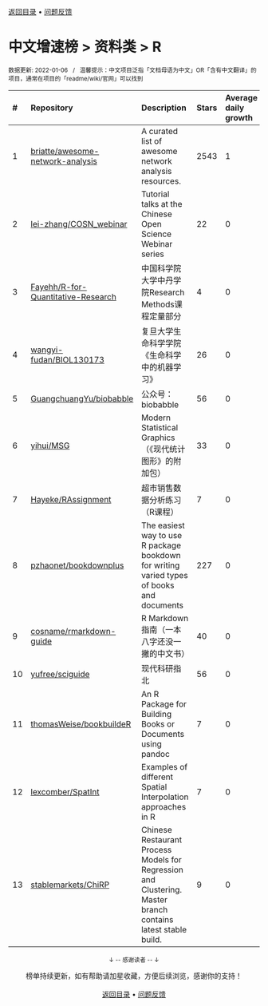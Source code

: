 <a href="https://gitee.com/GrowingGit/GitHub-Chinese-Top-Charts#github中文排行榜">返回目录</a> • <a href="/content/docs/feedback.md">问题反馈</a>

# 中文增速榜 > 资料类 > R
<sub>数据更新: 2022-01-06&nbsp;&nbsp;&nbsp;/&nbsp;&nbsp;&nbsp;温馨提示：中文项目泛指「文档母语为中文」OR「含有中文翻译」的项目，通常在项目的「readme/wiki/官网」可以找到</sub>

|#|Repository|Description|Stars|Average daily growth|Updated|
|:-|:-|:-|:-|:-|:-|
|1|[briatte/awesome-network-analysis](https://gitee.com/briatte/awesome-network-analysis)|A curated list of awesome network analysis resources.|2543|1|2021-11-17|
|2|[lei-zhang/COSN_webinar](https://gitee.com/lei-zhang/COSN_webinar)|Tutorial talks at the Chinese Open Science Webinar series|22|0|2021-08-31|
|3|[Fayehh/R-for-Quantitative-Research](https://gitee.com/Fayehh/R-for-Quantitative-Research)|中国科学院大学中丹学院Research Methods课程定量部分|4|0|2021-08-23|
|4|[wangyi-fudan/BIOL130173](https://gitee.com/wangyi-fudan/BIOL130173)|复旦大学生命科学学院《生命科学中的机器学习》|26|0|2021-10-02|
|5|[GuangchuangYu/biobabble](https://gitee.com/GuangchuangYu/biobabble)|公众号：biobabble|56|0|2021-09-26|
|6|[yihui/MSG](https://gitee.com/yihui/MSG)|Modern Statistical Graphics （《现代统计图形》的附加包）|33|0|2021-08-15|
|7|[Hayeke/RAssignment](https://gitee.com/Hayeke/RAssignment)|超市销售数据分析练习（R课程）|7|0|2021-10-10|
|8|[pzhaonet/bookdownplus](https://gitee.com/pzhaonet/bookdownplus)|The easiest way to use R package bookdown for  writing varied types of books and documents |227|0|2021-12-31|
|9|[cosname/rmarkdown-guide](https://gitee.com/cosname/rmarkdown-guide)|R Markdown 指南（一本八字还没一撇的中文书）|40|0|2021-12-08|
|10|[yufree/sciguide](https://gitee.com/yufree/sciguide)|现代科研指北|56|0|2021-12-22|
|11|[thomasWeise/bookbuildeR](https://gitee.com/thomasWeise/bookbuildeR)|An R Package for Building Books or Documents using pandoc|7|0|2021-08-31|
|12|[lexcomber/SpatInt](https://gitee.com/lexcomber/SpatInt)|Examples of different Spatial Interpolation approaches in R |7|0|2021-12-13|
|13|[stablemarkets/ChiRP](https://gitee.com/stablemarkets/ChiRP)|Chinese Restaurant Process Models for Regression and Clustering. Master branch contains latest stable build.|9|0|2021-07-22|

<div align="center">
    <p><sub>↓ -- 感谢读者 -- ↓</sub></p>
    榜单持续更新，如有帮助请加星收藏，方便后续浏览，感谢你的支持！
</div>

<br/>

<div align="center"><a href="https://gitee.com/GrowingGit/GitHub-Chinese-Top-Charts#github中文排行榜">返回目录</a> • <a href="/content/docs/feedback.md">问题反馈</a></div>
